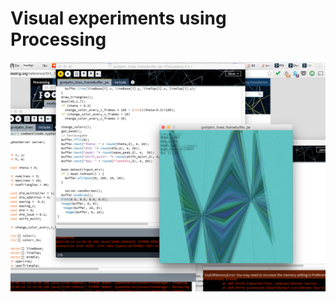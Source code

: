 # Visual experiments using Processing 

![Screenshot Grotjahn Lines with framebuffer](/images/shot1.png)

